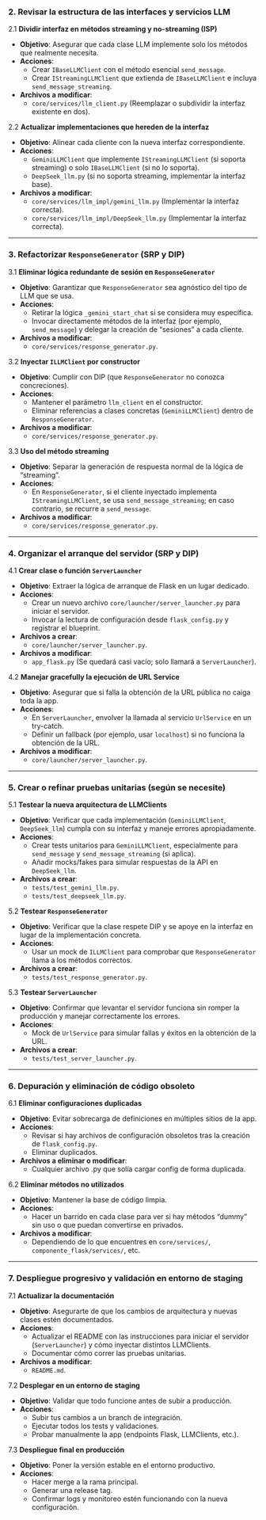 
### 2. **Revisar la estructura de las interfaces y servicios LLM**
2.1 **Dividir interfaz en métodos streaming y no-streaming (ISP)**  
   - **Objetivo**: Asegurar que cada clase LLM implemente solo los métodos que realmente necesita.  
   - **Acciones**:  
     - Crear `IBaseLLMClient` con el método esencial `send_message`.  
     - Crear `IStreamingLLMClient` que extienda de `IBaseLLMClient` e incluya `send_message_streaming`.  
   - **Archivos a modificar**:  
     - `core/services/llm_client.py` (Reemplazar o subdividir la interfaz existente en dos).  

2.2 **Actualizar implementaciones que hereden de la interfaz**  
   - **Objetivo**: Alinear cada cliente con la nueva interfaz correspondiente.  
   - **Acciones**:  
     - `GeminiLLMClient` que implemente `IStreamingLLMClient` (si soporta streaming) o solo `IBaseLLMClient` (si no lo soporta).  
     - `DeepSeek_llm.py` (si no soporta streaming, implementar la interfaz base).  
   - **Archivos a modificar**:  
     - `core/services/llm_impl/gemini_llm.py` (Implementar la interfaz correcta).  
     - `core/services/llm_impl/DeepSeek_llm.py` (Implementar la interfaz correcta).

---

### 3. **Refactorizar `ResponseGenerator` (SRP y DIP)**
3.1 **Eliminar lógica redundante de sesión en `ResponseGenerator`**  
   - **Objetivo**: Garantizar que `ResponseGenerator` sea agnóstico del tipo de LLM que se usa.  
   - **Acciones**:  
     - Retirar la lógica `_gemini_start_chat` si se considera muy específica.  
     - Invocar directamente métodos de la interfaz (por ejemplo, `send_message`) y delegar la creación de “sesiones” a cada cliente.  
   - **Archivos a modificar**:  
     - `core/services/response_generator.py`.  

3.2 **Inyectar `ILLMClient` por constructor**  
   - **Objetivo**: Cumplir con DIP (que `ResponseGenerator` no conozca concreciones).  
   - **Acciones**:  
     - Mantener el parámetro `llm_client` en el constructor.  
     - Eliminar referencias a clases concretas (`GeminiLLMClient`) dentro de `ResponseGenerator`.  
   - **Archivos a modificar**:  
     - `core/services/response_generator.py`.  

3.3 **Uso del método streaming**  
   - **Objetivo**: Separar la generación de respuesta normal de la lógica de “streaming”.  
   - **Acciones**:  
     - En `ResponseGenerator`, si el cliente inyectado implementa `IStreamingLLMClient`, se usa `send_message_streaming`; en caso contrario, se recurre a `send_message`.  
   - **Archivos a modificar**:  
     - `core/services/response_generator.py`.  

---

### 4. **Organizar el arranque del servidor (SRP y DIP)**
4.1 **Crear clase o función `ServerLauncher`**  
   - **Objetivo**: Extraer la lógica de arranque de Flask en un lugar dedicado.  
   - **Acciones**:  
     - Crear un nuevo archivo `core/launcher/server_launcher.py` para iniciar el servidor.  
     - Invocar la lectura de configuración desde `flask_config.py` y registrar el blueprint.  
   - **Archivos a crear**:  
     - `core/launcher/server_launcher.py`.  
   - **Archivos a modificar**:  
     - `app_flask.py` (Se quedará casi vacío; solo llamará a `ServerLauncher`).

4.2 **Manejar gracefully la ejecución de URL Service**  
   - **Objetivo**: Asegurar que si falla la obtención de la URL pública no caiga toda la app.  
   - **Acciones**:  
     - En `ServerLauncher`, envolver la llamada al servicio `UrlService` en un try-catch.  
     - Definir un fallback (por ejemplo, usar `localhost`) si no funciona la obtención de la URL.  
   - **Archivos a modificar**:  
     - `core/launcher/server_launcher.py`.  

---

### 5. **Crear o refinar pruebas unitarias (según se necesite)**
5.1 **Testear la nueva arquitectura de LLMClients**  
   - **Objetivo**: Verificar que cada implementación (`GeminiLLMClient`, `DeepSeek_llm`) cumpla con su interfaz y maneje errores apropiadamente.  
   - **Acciones**:  
     - Crear tests unitarios para `GeminiLLMClient`, especialmente para `send_message` y `send_message_streaming` (si aplica).  
     - Añadir mocks/fakes para simular respuestas de la API en `DeepSeek_llm`.  
   - **Archivos a crear**:  
     - `tests/test_gemini_llm.py`.  
     - `tests/test_deepseek_llm.py`.  

5.2 **Testear `ResponseGenerator`**  
   - **Objetivo**: Verificar que la clase respete DIP y se apoye en la interfaz en lugar de la implementación concreta.  
   - **Acciones**:  
     - Usar un mock de `ILLMClient` para comprobar que `ResponseGenerator` llama a los métodos correctos.  
   - **Archivos a crear**:  
     - `tests/test_response_generator.py`.  

5.3 **Testear `ServerLauncher`**  
   - **Objetivo**: Confirmar que levantar el servidor funciona sin romper la producción y manejar correctamente los errores.  
   - **Acciones**:  
     - Mock de `UrlService` para simular fallas y éxitos en la obtención de la URL.  
   - **Archivos a crear**:  
     - `tests/test_server_launcher.py`.  

---

### 6. **Depuración y eliminación de código obsoleto**
6.1 **Eliminar configuraciones duplicadas**  
   - **Objetivo**: Evitar sobrecarga de definiciones en múltiples sitios de la app.  
   - **Acciones**:  
     - Revisar si hay archivos de configuración obsoletos tras la creación de `flask_config.py`.  
     - Eliminar duplicados.  
   - **Archivos a eliminar o modificar**:  
     - Cualquier archivo .py que solía cargar config de forma duplicada.  

6.2 **Eliminar métodos no utilizados**  
   - **Objetivo**: Mantener la base de código limpia.  
   - **Acciones**:  
     - Hacer un barrido en cada clase para ver si hay métodos “dummy” sin uso o que puedan convertirse en privados.  
   - **Archivos a modificar**:  
     - Dependiendo de lo que encuentres en `core/services/`, `componente_flask/services/`, etc.  

---

### 7. **Despliegue progresivo y validación en entorno de staging**
7.1 **Actualizar la documentación**  
   - **Objetivo**: Asegurarte de que los cambios de arquitectura y nuevas clases estén documentados.  
   - **Acciones**:  
     - Actualizar el README con las instrucciones para iniciar el servidor (`ServerLauncher`) y cómo inyectar distintos LLMClients.  
     - Documentar cómo correr las pruebas unitarias.  
   - **Archivos a modificar**:  
     - `README.md`.  

7.2 **Desplegar en un entorno de staging**  
   - **Objetivo**: Validar que todo funcione antes de subir a producción.  
   - **Acciones**:  
     - Subir tus cambios a un branch de integración.  
     - Ejecutar todos los tests y validaciones.  
     - Probar manualmente la app (endpoints Flask, LLMClients, etc.).  

7.3 **Despliegue final en producción**  
   - **Objetivo**: Poner la versión estable en el entorno productivo.  
   - **Acciones**:  
     - Hacer merge a la rama principal.  
     - Generar una release tag.  
     - Confirmar logs y monitoreo estén funcionando con la nueva configuración.  
